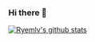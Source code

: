 ### Hi there 👋
[![Ryemlv's github stats](https://github-readme-stats.vercel.app/api?username=ryemlv)](https://github.com/ryemlv/github-readme-stats)
<!--
**ryemlv/ryemlv** is a ✨ _special_ ✨ repository because its `README.md` (this file) appears on your GitHub profile.

Here are some ideas to get you started:

- 🔭 I’m currently working on ...
- 🌱 I’m currently learning ...
- 👯 I’m looking to collaborate on ...
- 🤔 I’m looking for help with ...
- 💬 Ask me about ...
- 📫 How to reach me: ...
- 😄 Pronouns: ...
- ⚡ Fun fact: ...
-->
